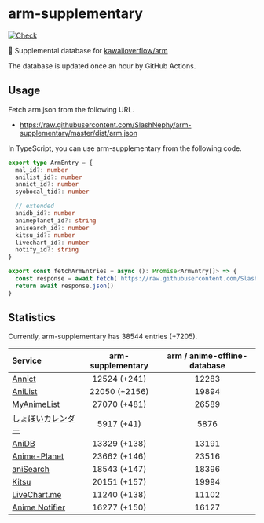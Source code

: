 # arm-supplementary

[![Check](https://github.com/SlashNephy/arm-supplementary/actions/workflows/check-node.yml/badge.svg)](https://github.com/SlashNephy/arm-supplementary/actions/workflows/check-node.yml)

💊 Supplemental database for [kawaiioverflow/arm](https://github.com/kawaiioverflow/arm)

The database is updated once an hour by GitHub Actions.

## Usage

Fetch arm.json from the following URL.

- https://raw.githubusercontent.com/SlashNephy/arm-supplementary/master/dist/arm.json

In TypeScript, you can use arm-supplementary from the following code.

```TypeScript
export type ArmEntry = {
  mal_id?: number
  anilist_id?: number
  annict_id?: number
  syobocal_tid?: number

  // extended
  anidb_id?: number
  animeplanet_id?: string
  anisearch_id?: number
  kitsu_id?: number
  livechart_id?: number
  notify_id?: string
}

export const fetchArmEntries = async (): Promise<ArmEntry[]> => {
  const response = await fetch('https://raw.githubusercontent.com/SlashNephy/arm-supplementary/master/dist/arm.json')
  return await response.json()
}
```

## Statistics

Currently, arm-supplementary has 38544 entries (+7205).

| Service                                     | arm-supplementary | arm / anime-offline-database |
| :------------------------------------------ | :---------------: | :--------------------------: |
| [Annict](https://annict.com)                |   12524 (+241)    |            12283             |
| [AniList](https://anilist.co)               |   22050 (+2156)   |            19894             |
| [MyAnimeList](https://myanimelist.net)      |   27070 (+481)    |            26589             |
| [しょぼいカレンダー](https://cal.syoboi.jp) |    5917 (+41)     |             5876             |
| [AniDB](https://anidb.net)                  |   13329 (+138)    |            13191             |
| [Anime-Planet](https://anime-planet.com)    |   23662 (+146)    |            23516             |
| [aniSearch](https://anisearch.com)          |   18543 (+147)    |            18396             |
| [Kitsu](https://kitsu.io)                   |   20151 (+157)    |            19994             |
| [LiveChart.me](https://livechart.me)        |   11240 (+138)    |            11102             |
| [Anime Notifier](https://notify.moe)        |   16277 (+150)    |            16127             |
